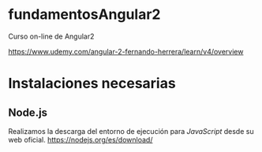 # fundamentosAngular2
Curso on-line de Angular2

https://www.udemy.com/angular-2-fernando-herrera/learn/v4/overview

# Instalaciones necesarias
## Node.js
Realizamos la descarga del entorno de ejecución para *JavaScript* desde su web oficial.
https://nodejs.org/es/download/
